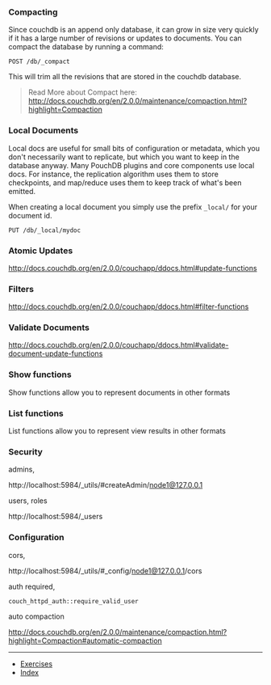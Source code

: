 ### Compacting

Since couchdb is an append only database, it can grow in size very quickly if it has a large number of revisions or updates to 
documents. You can compact the database by running a command:

`POST /db/_compact`

This will trim all the revisions that are stored in the couchdb database.

> Read More about Compact here: http://docs.couchdb.org/en/2.0.0/maintenance/compaction.html?highlight=Compaction

### Local Documents

Local docs are useful for small bits of configuration or metadata, which you don't necessarily want to replicate, but which you want to keep in the database anyway. Many PouchDB plugins and core components use local docs. For instance, the replication algorithm uses them to store checkpoints, and map/reduce uses them to keep track of what's been emitted.

When creating a local document you simply use the prefix `_local/` for your document id.

`PUT /db/_local/mydoc`


### Atomic Updates

http://docs.couchdb.org/en/2.0.0/couchapp/ddocs.html#update-functions

### Filters

http://docs.couchdb.org/en/2.0.0/couchapp/ddocs.html#filter-functions

### Validate Documents

http://docs.couchdb.org/en/2.0.0/couchapp/ddocs.html#validate-document-update-functions

### Show functions

Show functions allow you to represent documents in other formats

### List functions

List functions allow you to represent view results in other formats

### Security

admins,

http://localhost:5984/_utils/#createAdmin/node1@127.0.0.1

users, roles

http://localhost:5984/_users

### Configuration

cors,

http://localhost:5984/_utils/#_config/node1@127.0.0.1/cors

auth required,

`couch_httpd_auth::require_valid_user`

auto compaction


http://docs.couchdb.org/en/2.0.0/maintenance/compaction.html?highlight=Compaction#automatic-compaction

---

* [Exercises](exercises)
* [Index](../)
